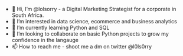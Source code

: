- 👋 Hi, I’m @lolsorry - a Digital Marketing Strategist for a corporate in South Africa.
- 👀 I’m interested in data science, ecommerce and business analytics
- 🌱 I’m currently learning Python and SQL
- 💞️ I’m looking to collaborate on basic Python projects to grow my confidence in the langauge 
- 📫 How to reach me - shoot me a dm on twitter @l0ls0rry
